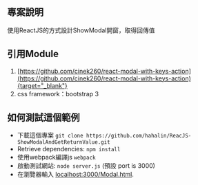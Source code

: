 ## 專案說明

使用ReactJS的方式設計ShowModal開窗，取得回傳值

## 引用Module

1. [https://github.com/cinek260/react-modal-with-keys-action](https://github.com/cinek260/react-modal-with-keys-action){target="_blank"}
2. css framework：bootstrap 3

## 如何測試這個範例

* 下載這個專案 `git clone https://github.com/hahalin/ReacJS-ShowModalAndGetReturnValue.git`
* Retrieve dependencies: `npm install`
* 使用webpack編譯js `webpack`
* 啟動測試網站: `node server.js` (預設 port is 3000)
* 在瀏覽器輸入 [localhost:3000/Modal.html](http://localhost:3000/Modal.html).

